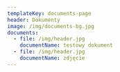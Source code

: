 ```yaml
---
templateKey: documents-page
header: Dokumenty
image: /img/documents-bg.jpg
documents:
  - file: /img/header.jpg
    documentName: testowy dokument
  - file: /img/header.jpg
    documentName: zdjęcie
---
```

